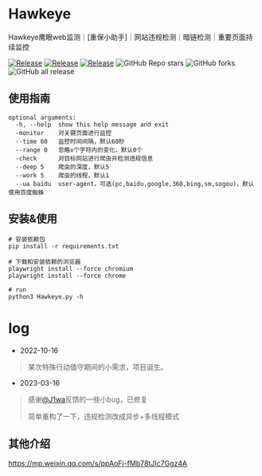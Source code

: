 # Hawkeye
Hawkeye鹰眼web监测｜[重保小助手]｜网站违规检测｜暗链检测｜重要页面持续监控

<a href="https://github.com/wgpsec/Hawkeye"><img alt="Release" src="https://img.shields.io/badge/python-3.x-9cf"></a>
<a href="https://github.com/wgpsec/Hawkeye"><img alt="Release" src="https://img.shields.io/badge/Hawkeye-2.0-ff69b4"></a>
<a href="https://github.com/wgpsec/Hawkeye"><img alt="Release" src="https://img.shields.io/badge/LICENSE-GPL-important"></a>
![GitHub Repo stars](https://img.shields.io/github/stars/wgpsec/Hawkeye?color=success)
![GitHub forks](https://img.shields.io/github/forks/wgpsec/Hawkeye)
![GitHub all release](https://img.shields.io/github/downloads/wgpsec/Hawkeye/total?color=blueviolet)  

## 使用指南
```
optional arguments:
  -h, --help  show this help message and exit
  -monitor    对关键页面进行监控
  --time 60   监控时间间隔，默认60秒
  --range 0   忽略x个字符内的变化，默认0个
  -check      对目标网站进行爬虫并检测违规信息
  --deep 5    爬虫的深度，默认5
  --work 5    爬虫的线程，默认1
  --ua baidu  user-agent，可选(pc,baidu,google,360,bing,sm,sogou)，默认使用百度蜘蛛
```

## 安装&使用
```
# 安装依赖包
pip install -r requirements.txt

# 下载和安装依赖的浏览器
playwright install --force chromium
playwright install --force chrome

# run
python3 Hawkeye.py -h
```
# log
- 2022-10-16
>  某次特殊行动值守期间的小需求，项目诞生。

- 2023-03-16
> 感谢[@J1wa](https://github.com/moshe)反馈的一些小bug，已修复
> 
> 简单重构了一下，违规检测改成异步+多线程模式


## 其他介绍
https://mp.weixin.qq.com/s/ppAoFj-fMb78tJIc7Ggz4A
